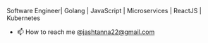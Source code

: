 Software Engineer| Golang | JavaScript | Microservices | ReactJS | Kubernetes
- 📫 How to reach me @jashtanna22@gmail.com
<!---
jashtanna/jashtanna is a ✨ special ✨ repository because its `README.md` (this file) appears on your GitHub profile.
You can click the Preview link to take a look at your changes.
--->
